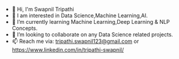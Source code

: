 - 👋 Hi, I'm Swapnil Tripathi
- 🔭 I am interested in Data Science,Machine Learning,AI.
- 🌱 I’m currently learning Machine Learning,Deep Learning & NLP Concepts.
- 👯 I’m looking to collaborate on any Data Science related projects.
- 📫 Reach me via: tripathi.swapnil123@gmail.com or 
     https://www.linkedin.com/in/tripathi-swapnil/

<!--
**tripathiswapnil2022/tripathiswapnil2022** is a ✨ _special_ ✨ repository because its `README.md` (this file) appears on your GitHub profile.

Here are some ideas to get you started:
- 👋 Hi, I'm Swapnil Tripathi
- 🔭 I am interested in Data Science,Machine Learning,AI.
- 🌱 I’m currently learning Machine Learning and Deep Learning Concepts.
- 👯 I’m looking to collaborate on any Data Science related projects.
- 📫 Reach me via email on :tripathi.swapnil123@gmail.com
